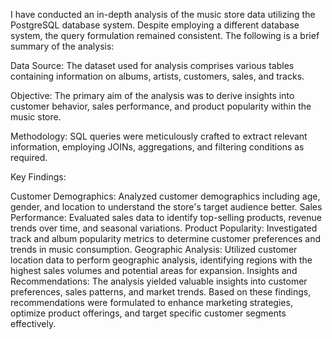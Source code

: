 I have conducted an in-depth analysis of the music store data utilizing the PostgreSQL database system. Despite employing a different database system, the query formulation remained consistent. 
The following is a brief summary of the analysis:

Data Source: The dataset used for analysis comprises various tables containing information on albums, artists, customers, sales, and tracks.

Objective: The primary aim of the analysis was to derive insights into customer behavior, sales performance, and product popularity within the music store.

Methodology: SQL queries were meticulously crafted to extract relevant information, employing JOINs, aggregations, and filtering conditions as required.

Key Findings:

Customer Demographics: Analyzed customer demographics including age, gender, and location to understand the store's target audience better.
Sales Performance: Evaluated sales data to identify top-selling products, revenue trends over time, and seasonal variations.
Product Popularity: Investigated track and album popularity metrics to determine customer preferences and trends in music consumption.
Geographic Analysis: Utilized customer location data to perform geographic analysis, identifying regions with the highest sales volumes and potential areas for expansion.
Insights and Recommendations: The analysis yielded valuable insights into customer preferences, sales patterns, and market trends. Based on these findings, recommendations were formulated to enhance marketing strategies, optimize product offerings, and target specific customer segments effectively.
